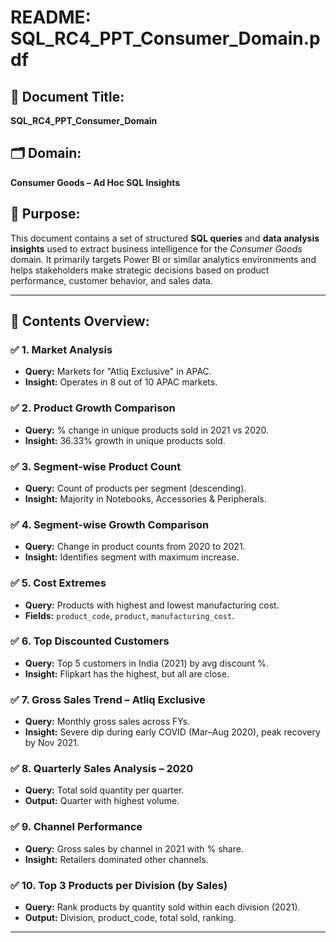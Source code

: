 # README: SQL_RC4_PPT_Consumer_Domain.pdf

## 🧾 Document Title:
**SQL_RC4_PPT_Consumer_Domain**

## 🗂️ Domain:
**Consumer Goods – Ad Hoc SQL Insights**

## 📌 Purpose:
This document contains a set of structured **SQL queries** and **data analysis insights** used to extract business intelligence for the *Consumer Goods* domain. It primarily targets Power BI or similar analytics environments and helps stakeholders make strategic decisions based on product performance, customer behavior, and sales data.

---

## 📑 Contents Overview:

### ✅ 1. Market Analysis
- **Query:** Markets for "Atliq Exclusive" in APAC.
- **Insight:** Operates in 8 out of 10 APAC markets.

### ✅ 2. Product Growth Comparison
- **Query:** % change in unique products sold in 2021 vs 2020.
- **Insight:** 36.33% growth in unique products sold.

### ✅ 3. Segment-wise Product Count
- **Query:** Count of products per segment (descending).
- **Insight:** Majority in Notebooks, Accessories & Peripherals.

### ✅ 4. Segment-wise Growth Comparison
- **Query:** Change in product counts from 2020 to 2021.
- **Insight:** Identifies segment with maximum increase.

### ✅ 5. Cost Extremes
- **Query:** Products with highest and lowest manufacturing cost.
- **Fields:** `product_code`, `product`, `manufacturing_cost`.

### ✅ 6. Top Discounted Customers
- **Query:** Top 5 customers in India (2021) by avg discount %.
- **Insight:** Flipkart has the highest, but all are close.

### ✅ 7. Gross Sales Trend – Atliq Exclusive
- **Query:** Monthly gross sales across FYs.
- **Insight:** Severe dip during early COVID (Mar–Aug 2020), peak recovery by Nov 2021.

### ✅ 8. Quarterly Sales Analysis – 2020
- **Query:** Total sold quantity per quarter.
- **Output:** Quarter with highest volume.

### ✅ 9. Channel Performance
- **Query:** Gross sales by channel in 2021 with % share.
- **Insight:** Retailers dominated other channels.

### ✅ 10. Top 3 Products per Division (by Sales)
- **Query:** Rank products by quantity sold within each division (2021).
- **Output:** Division, product_code, total sold, ranking.

---
